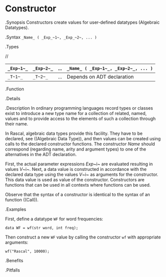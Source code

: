 # Constructor

.Synopsis
Constructors create values for user-defined datatypes (Algebraic Datatypes).

.Syntax
`_Name_ ( _Exp_~1~, _Exp_~2~, ... )`

.Types

//

| `_Exp~1~_` | `_Exp~2~_` | ... |  `_Name_ ( _Exp~1~_, _Exp~2~_, ... )`  |
| --- | --- | --- | --- |
| `_T~1~_`   | `_T~2~_`   | ... | Depends on ADT declaration           |


.Function

.Details

.Description
In ordinary programming languages record types or classes exist to introduce a new type name for a collection of related, 
named, values and to provide access to the elements of such a collection through their name. 

In Rascal, algebraic data types provide this facility. They have to be declared, see ((Algebraic Data Type)), and
then values can be created using calls to the declared constructor functions.
The constructor _Name_ should correspond (regarding name, arity and argument types) to one of the alternatives
in the ADT declaration.

First, the actual parameter expressions _Exp_~i~ are evaluated resulting in values _V_~i~.
Next, a data value is constructed in accordance with the declared data type
using the values _V_~i~ as arguments for the constructor. This data value is used as value of the constructor. 
Constructors are functions that can be used in all contexts where functions can be used.

Observe that the syntax of a constructor is identical to the syntax of an function ((Call)).

.Examples

First, define a datatype `WF` for word frequencies:
```rascal-shell,continue
data WF = wf(str word, int freq);
```
Then construct a new `WF` value by calling the constructor `wf` with appropriate arguments:
```rascal-shell,continue
wf("Rascal", 10000);
```

.Benefits

.Pitfalls

